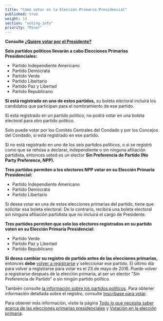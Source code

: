 ```yaml
---
title: "Cómo votar en la Elección Primaria Presidencial"
published: true
weight: 14
section: "voting-info"
priority: "Minor"
---
```


**Consulte [¿Quiere votar por el Presidente?](https://drive.google.com/file/d/0B0h2E_kd8S-LeGY1ZGl4Y2ZxZF9qdmxqd0FsbE50b1RHdTVr/view?usp=sharing)**  

**Seis partidos políticos llevarán a cabo Elecciones Primarias Presidenciales:**  
- Partido Independiente Americano  
- Partido Demócrata  
- Partido Verde  
- Partido Libertario  
- Partido Paz y Libertad  
- Partido Republicano  

**Si está registrado en uno de estos partidos,** su boleta electoral incluirá los candidatos que participan para el nombramiento de ese partido.  

Si está registrado en un partido político, no podrá votar en una boleta electoral para otro partido político.  

Solo puede votar por los Comités Centrales del Condado y por los Concejos del Condado, si está registrado en ese partido.  

Si no está registrado en uno de los seis partidos políticos, o si se registró como que se rehúsa a declarar, independiente o sin ninguna afiliación partidista, entonces usted es un elector **Sin Preferencia de Partido (No Party Preference, NPP).**  

**Tres partidos permiten a los electores NPP votar en su Elección Primaria Presidencial:**  
- Partido Independiente Americano  
- Partido Demócrata  
- Partido Libertario  

Si desea votar en una de estas elecciones primarias del partido, tiene que solicitar esa boleta electoral.  De lo contrario, recibirá una boleta electoral sin ninguna afiliación partidista que no incluirá el cargo de Presidente.  

**Tres partidos permiten que solo los electores registrados en su partido voten en su Elección Primaria Presidencial:**  
- Partido Verde  
- Partido Paz y Libertad  
- Partido Republicano  

**Si desea cambiar su registro de partido antes de las elecciones primarias,** entonces **debe** [volver a registrarse](http://registertovote.ca.gov/) y seleccionar ese partido. El último día para volver a registrarse para votar es el 23 de mayo de 2016. Puede volver a registrarse después de la elección primaria, al ser un elector "Sin Preferencia de Partido" o sin ningún partido político.  

También consulte [la información sobre los partidos políticos](#menu-item-information-about-political-parties). Para obtener información detallada sobre el registro, consulte [Inscríbase para votar](#section-register-to-vote).  

Para obtener más información, visite la página [Todo lo que necesita saber acerca de las elecciones primarias presidenciales](http://lwv.org/blog/everything-you-need-know-about-presidential-primaries) y [Votación en la elección primaria](https://cavotes.org/vote/primary).  
